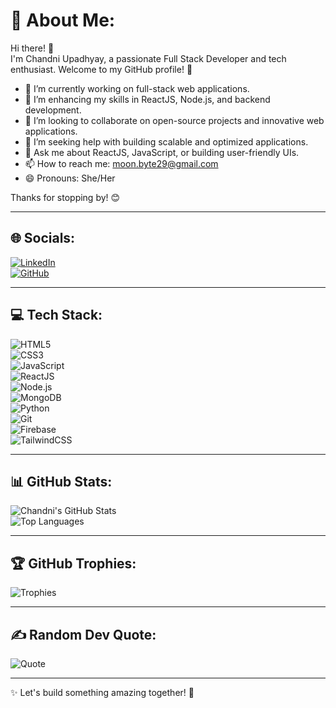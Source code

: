 # 💫 About Me:
Hi there! 👋  
I'm Chandni Upadhyay, a passionate Full Stack Developer and tech enthusiast. Welcome to my GitHub profile! 🚀  

- 🔭 I’m currently working on full-stack web applications.  
- 🌱 I’m enhancing my skills in ReactJS, Node.js, and backend development.  
- 👯 I’m looking to collaborate on open-source projects and innovative web applications.  
- 🤔 I’m seeking help with building scalable and optimized applications.  
- 💬 Ask me about ReactJS, JavaScript, or building user-friendly UIs.  
- 📫 How to reach me: moon.byte29@gmail.com  
- 😄 Pronouns: She/Her  

Thanks for stopping by! 😊  

---

## 🌐 Socials:
[![LinkedIn](https://img.shields.io/badge/LinkedIn-0077B5?logo=linkedin&logoColor=white)](https://www.linkedin.com/in/chandni-upadhyay)  
[![GitHub](https://img.shields.io/badge/GitHub-100000?logo=github&logoColor=white)](https://github.com/MoonByte29)  

---

## 💻 Tech Stack:
![HTML5](https://img.shields.io/badge/HTML5-E34F26?logo=html5&logoColor=white)  
![CSS3](https://img.shields.io/badge/CSS3-1572B6?logo=css3&logoColor=white)  
![JavaScript](https://img.shields.io/badge/JavaScript-F7DF1E?logo=javascript&logoColor=black)  
![ReactJS](https://img.shields.io/badge/ReactJS-61DAFB?logo=react&logoColor=black)  
![Node.js](https://img.shields.io/badge/Node.js-339933?logo=node.js&logoColor=white)  
![MongoDB](https://img.shields.io/badge/MongoDB-47A248?logo=mongodb&logoColor=white)  
![Python](https://img.shields.io/badge/Python-3776AB?logo=python&logoColor=white)  
![Git](https://img.shields.io/badge/Git-F05032?logo=git&logoColor=white)  
![Firebase](https://img.shields.io/badge/Firebase-FFCA28?logo=firebase&logoColor=black)  
![TailwindCSS](https://img.shields.io/badge/TailwindCSS-38B2AC?logo=tailwind-css&logoColor=white)  

---

## 📊 GitHub Stats:
![Chandni's GitHub Stats](https://github-readme-stats.vercel.app/api?username=chandniupadhyay&show_icons=true&theme=radical)  
![Top Languages](https://github-readme-stats.vercel.app/api/top-langs/?username=chandniupadhyay&layout=compact&theme=radical)

---

## 🏆 GitHub Trophies:
![Trophies](https://github-profile-trophy.vercel.app/?username=chandniupadhyay&theme=onestar&no-frame=true)

---

## ✍️ Random Dev Quote:
![Quote](https://quotes-github-readme.vercel.app/api?type=horizontal&theme=radical)

---

✨ Let's build something amazing together! 🌟
